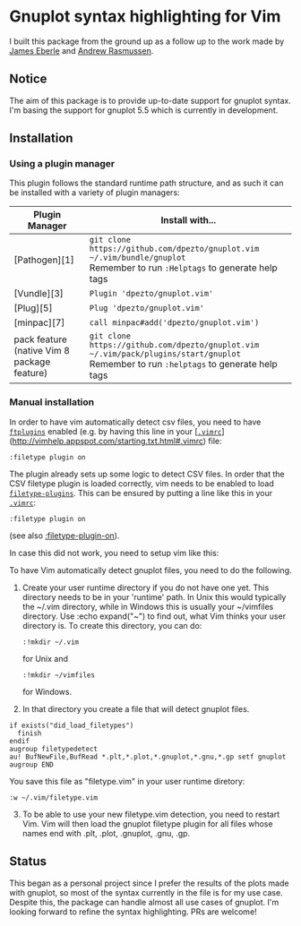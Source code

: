 # Gnuplot syntax highlighting for Vim
I built this package from the ground up as a follow up to the work made by [James Eberle](https://www.vim.org/scripts/script.php?script_id=1737) and [Andrew Rasmussen](https://www.vim.org/scripts/script.php?script_id=4873).

## Notice
The aim of this package is to provide up-to-date support for gnuplot syntax. I'm basing the support for gnuplot 5.5 which is currently in development.

## Installation

### Using a plugin manager
This plugin follows the standard runtime path structure, and as such it can be installed with a variety of plugin managers:

| Plugin Manager | Install with... |
| ------------- | ------------- |
| [Pathogen][1] | `git clone https://github.com/dpezto/gnuplot.vim ~/.vim/bundle/gnuplot`<br/>Remember to run `:Helptags` to generate help tags |
| [Vundle][3] | `Plugin 'dpezto/gnuplot.vim'` |
| [Plug][5] | `Plug 'dpezto/gnuplot.vim'` |
| [minpac][7] | `call minpac#add('dpezto/gnuplot.vim')` |
| pack feature (native Vim 8 package feature)| `git clone https://github.com/dpezto/gnuplot.vim ~/.vim/pack/plugins/start/gnuplot`<br/>Remember to run `:helptags` to generate help tags |

### Manual installation
In order to have vim automatically detect csv files, you need to have
[`ftplugins`](http://vimhelp.appspot.com/usr_05.txt.html#ftplugins) enabled (e.g. by having this line in your [[`.vimrc`](http://vimhelp.appspot.com/starting.txt.html#.vimrc)](http://vimhelp.appspot.com/starting.txt.html#.vimrc) file:

```vim
:filetype plugin on
```

The plugin already sets up some logic to detect CSV files. In order that the
CSV filetype plugin is loaded correctly, vim needs to be enabled to load
[`filetype-plugins`](http://vimhelp.appspot.com/filetype.txt.html#filetype-plugins). This can be ensured by putting a line like this in your
[`.vimrc`](http://vimhelp.appspot.com/starting.txt.html#.vimrc):

```vim
:filetype plugin on
```
(see also [:filetype-plugin-on](http://vimhelp.appspot.com/filetype.txt.html#:filetype-plugin-on)).

In case this did not work, you need to setup vim like this:

To have Vim automatically detect gnuplot files, you need to do the following.

1. Create your user runtime directory if you do not have one yet. This
	  directory needs to be in your 'runtime' path. In Unix this would
	  typically the ~/.vim directory, while in Windows this is usually your
	  ~/vimfiles directory. Use :echo expand("~") to find out, what Vim thinks
	  your user directory is.
	  To create this directory, you can do:
    ```vim
    :!mkdir ~/.vim
    ```
    for Unix and
    ```vim
    :!mkdir ~/vimfiles
    ```
    for Windows.

2. In that directory you create a file that will detect gnuplot files.
```vim
if exists("did_load_filetypes")
  finish
endif
augroup filetypedetect
au! BufNewFile,BufRead *.plt,*.plot,*.gnuplot,*.gnu,*.gp setf gnuplot
augroup END
```

You save this file as "filetype.vim" in your user runtime diretory:
```vim
:w ~/.vim/filetype.vim
```

3. To be able to use your new filetype.vim detection, you need to restart Vim. Vim will then load the gnuplot filetype plugin for all files whose names end with .plt, .plot, .gnuplot, .gnu, .gp.

## Status
This began as a personal project since I prefer the results of the plots made with gnuplot, so most of the syntax currently in the file is for my use case. Despite this, the package can handle almost all use cases of gnuplot. I'm looking forward to refine the syntax highlighting. PRs are welcome!
